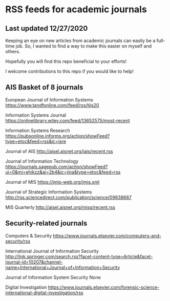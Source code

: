 # RSS feeds for academic journals
## Last updated 12/27/2020

Keeping an eye on new articles from academic journals can easily be a full-time job.  So, I wanted to find a way to make this easier on myself and others.

Hopefully you will find this repo beneficial to your efforts!

I welcome contributions to this repo if you would like to help!

## AIS Basket of 8 journals

European Journal of Information Systems
https://www.tandfonline.com/feed/rss/tjis20

Information Systems Journal
https://onlinelibrary.wiley.com/feed/13652575/most-recent

Information Systems Research
https://pubsonline.informs.org/action/showFeed?type=etoc&feed=rss&jc=isre

Journal of AIS
http://aisel.aisnet.org/jais/recent.rss

Journal of Information Technology
https://journals.sagepub.com/action/showFeed?ui=0&mi=ehikzz&ai=2b4&jc=jina&type=etoc&feed=rss

Journal of MIS
https://jmis-web.org/jmis.xml

Journal of Strategic Information Systems
http://rss.sciencedirect.com/publication/science/09638687

MIS Quarterly
http://aisel.aisnet.org/misq/recent.rss


## Security-related journals

Computers & Security
https://www.journals.elsevier.com/computers-and-security/rss

International Journal of Information Security
http://link.springer.com/search.rss?facet-content-type=Article&facet-journal-id=10207&channel-name=International+Journal+of+Information+Security

Journal of Information System Security
None

Digital Investigation
https://www.journals.elsevier.com/forensic-science-international-digital-investigation/rss
